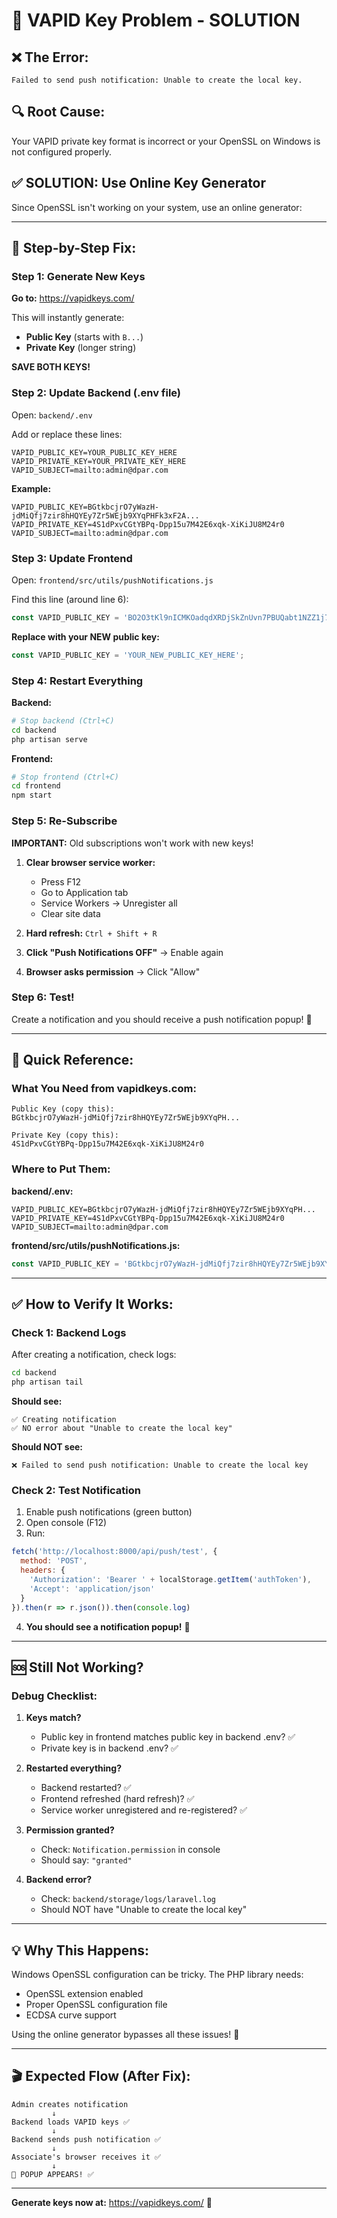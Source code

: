 # 🔑 VAPID Key Problem - SOLUTION

## ❌ The Error:
```
Failed to send push notification: Unable to create the local key.
```

## 🔍 Root Cause:
Your VAPID private key format is incorrect or your OpenSSL on Windows is not configured properly.

## ✅ SOLUTION: Use Online Key Generator

Since OpenSSL isn't working on your system, use an online generator:

---

## 📝 Step-by-Step Fix:

### Step 1: Generate New Keys

**Go to:** https://vapidkeys.com/

This will instantly generate:
- **Public Key** (starts with `B...`)
- **Private Key** (longer string)

**SAVE BOTH KEYS!**

### Step 2: Update Backend (.env file)

Open: `backend/.env`

Add or replace these lines:
```env
VAPID_PUBLIC_KEY=YOUR_PUBLIC_KEY_HERE
VAPID_PRIVATE_KEY=YOUR_PRIVATE_KEY_HERE
VAPID_SUBJECT=mailto:admin@dpar.com
```

**Example:**
```env
VAPID_PUBLIC_KEY=BGtkbcjrO7yWazH-jdMiQfj7zir8hHQYEy7Zr5WEjb9XYqPHFk3xF2A...
VAPID_PRIVATE_KEY=4S1dPxvCGtYBPq-Dpp15u7M42E6xqk-XiKiJU8M24r0
VAPID_SUBJECT=mailto:admin@dpar.com
```

### Step 3: Update Frontend

Open: `frontend/src/utils/pushNotifications.js`

Find this line (around line 6):
```javascript
const VAPID_PUBLIC_KEY = 'BO2O3tKl9nICMKOadqdXRDjSkZnUvn7PBUQabt1NZZ1j7FPGiSSfmzO-m2T2Prvr6OwIkPzJIGZTNXrJkZVW4oM';
```

**Replace with your NEW public key:**
```javascript
const VAPID_PUBLIC_KEY = 'YOUR_NEW_PUBLIC_KEY_HERE';
```

### Step 4: Restart Everything

**Backend:**
```bash
# Stop backend (Ctrl+C)
cd backend
php artisan serve
```

**Frontend:**
```bash
# Stop frontend (Ctrl+C)  
cd frontend
npm start
```

### Step 5: Re-Subscribe

**IMPORTANT:** Old subscriptions won't work with new keys!

1. **Clear browser service worker:**
   - Press F12
   - Go to Application tab
   - Service Workers → Unregister all
   - Clear site data

2. **Hard refresh:** `Ctrl + Shift + R`

3. **Click "Push Notifications OFF"** → Enable again

4. **Browser asks permission** → Click "Allow"

### Step 6: Test!

Create a notification and you should receive a push notification popup! 🔔

---

## 🎯 Quick Reference:

### What You Need from vapidkeys.com:

```
Public Key (copy this):
BGtkbcjrO7yWazH-jdMiQfj7zir8hHQYEy7Zr5WEjb9XYqPH...

Private Key (copy this):
4S1dPxvCGtYBPq-Dpp15u7M42E6xqk-XiKiJU8M24r0
```

### Where to Put Them:

**backend/.env:**
```env
VAPID_PUBLIC_KEY=BGtkbcjrO7yWazH-jdMiQfj7zir8hHQYEy7Zr5WEjb9XYqPH...
VAPID_PRIVATE_KEY=4S1dPxvCGtYBPq-Dpp15u7M42E6xqk-XiKiJU8M24r0
VAPID_SUBJECT=mailto:admin@dpar.com
```

**frontend/src/utils/pushNotifications.js:**
```javascript
const VAPID_PUBLIC_KEY = 'BGtkbcjrO7yWazH-jdMiQfj7zir8hHQYEy7Zr5WEjb9XYqPH...';
```

---

## ✅ How to Verify It Works:

### Check 1: Backend Logs
After creating a notification, check logs:
```bash
cd backend
php artisan tail
```

**Should see:**
```
✅ Creating notification
✅ NO error about "Unable to create the local key"
```

**Should NOT see:**
```
❌ Failed to send push notification: Unable to create the local key
```

### Check 2: Test Notification
1. Enable push notifications (green button)
2. Open console (F12)
3. Run:
```javascript
fetch('http://localhost:8000/api/push/test', {
  method: 'POST',
  headers: {
    'Authorization': 'Bearer ' + localStorage.getItem('authToken'),
    'Accept': 'application/json'
  }
}).then(r => r.json()).then(console.log)
```
4. **You should see a notification popup!** 🔔

---

## 🆘 Still Not Working?

### Debug Checklist:

1. **Keys match?**
   - Public key in frontend matches public key in backend .env? ✅
   - Private key is in backend .env? ✅

2. **Restarted everything?**
   - Backend restarted? ✅
   - Frontend refreshed (hard refresh)? ✅
   - Service worker unregistered and re-registered? ✅

3. **Permission granted?**
   - Check: `Notification.permission` in console
   - Should say: `"granted"`

4. **Backend error?**
   - Check: `backend/storage/logs/laravel.log`
   - Should NOT have "Unable to create the local key"

---

## 💡 Why This Happens:

Windows OpenSSL configuration can be tricky. The PHP library needs:
- OpenSSL extension enabled
- Proper OpenSSL configuration file
- ECDSA curve support

Using the online generator bypasses all these issues! 🎉

---

## 🎬 Expected Flow (After Fix):

```
Admin creates notification
         ↓
Backend loads VAPID keys ✅
         ↓
Backend sends push notification ✅
         ↓
Associate's browser receives it ✅
         ↓
🔔 POPUP APPEARS! ✅
```

---

**Generate keys now at:** https://vapidkeys.com/ 🔑

